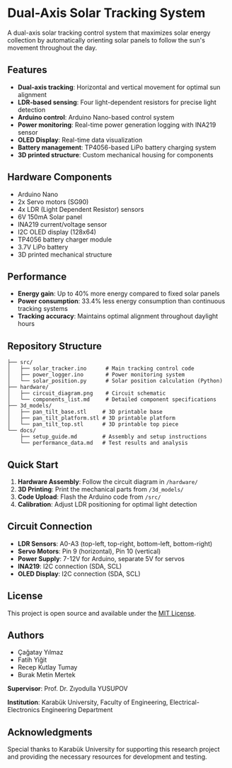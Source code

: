 # Dual-Axis Solar Tracking System

A dual-axis solar tracking control system that maximizes solar energy collection by automatically orienting solar panels to follow the sun's movement throughout the day.

## Features

- **Dual-axis tracking**: Horizontal and vertical movement for optimal sun alignment
- **LDR-based sensing**: Four light-dependent resistors for precise light detection
- **Arduino control**: Arduino Nano-based control system
- **Power monitoring**: Real-time power generation logging with INA219 sensor
- **OLED Display**: Real-time data visualization
- **Battery management**: TP4056-based LiPo battery charging system
- **3D printed structure**: Custom mechanical housing for components

## Hardware Components

- Arduino Nano
- 2x Servo motors (SG90)
- 4x LDR (Light Dependent Resistor) sensors
- 6V 150mA Solar panel
- INA219 current/voltage sensor
- I2C OLED display (128x64)
- TP4056 battery charger module
- 3.7V LiPo battery
- 3D printed mechanical structure

## Performance

- **Energy gain**: Up to 40% more energy compared to fixed solar panels
- **Power consumption**: 33.4% less energy consumption than continuous tracking systems
- **Tracking accuracy**: Maintains optimal alignment throughout daylight hours

## Repository Structure

```
├── src/
│   ├── solar_tracker.ino      # Main tracking control code
│   ├── power_logger.ino       # Power monitoring system
│   └── solar_position.py      # Solar position calculation (Python)
├── hardware/
│   ├── circuit_diagram.png    # Circuit schematic
│   └── components_list.md     # Detailed component specifications
├── 3d_models/
│   ├── pan_tilt_base.stl     # 3D printable base
│   ├── pan_tilt_platform.stl # 3D printable platform
│   └── pan_tilt_top.stl      # 3D printable top piece
└── docs/
    ├── setup_guide.md        # Assembly and setup instructions
    └── performance_data.md   # Test results and analysis

```

## Quick Start

1. **Hardware Assembly**: Follow the circuit diagram in `/hardware/`
2. **3D Printing**: Print the mechanical parts from `/3d_models/`
3. **Code Upload**: Flash the Arduino code from `/src/`
4. **Calibration**: Adjust LDR positioning for optimal light detection

## Circuit Connection

- **LDR Sensors**: A0-A3 (top-left, top-right, bottom-left, bottom-right)
- **Servo Motors**: Pin 9 (horizontal), Pin 10 (vertical)
- **Power Supply**: 7-12V for Arduino, separate 5V for servos
- **INA219**: I2C connection (SDA, SCL)
- **OLED Display**: I2C connection (SDA, SCL)

## License

This project is open source and available under the [MIT License](LICENSE).

## Authors

- Çağatay Yılmaz
- Fatih Yiğit  
- Recep Kutlay Tumay
- Burak Metin Mertek

**Supervisor**: Prof. Dr. Zıyodulla YUSUPOV

**Institution**: Karabük University, Faculty of Engineering, Electrical-Electronics Engineering Department

## Acknowledgments

Special thanks to Karabük University for supporting this research project and providing the necessary resources for development and testing.